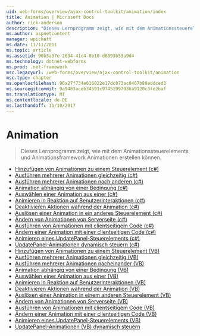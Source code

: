 ```yaml
---
uid: web-forms/overview/ajax-control-toolkit/animation/index
title: Animation | Microsoft Docs
author: rick-anderson
description: "Dieses Lernprogramm zeigt, wie mit dem Animationssteuerelements und Animationsframework Animationen erstellen können."
ms.author: aspnetcontent
manager: wpickett
ms.date: 11/11/2011
ms.topic: article
ms.assetid: 90b3a37e-2694-41c4-8b10-d6893b53a9d4
ms.technology: dotnet-webforms
ms.prod: .net-framework
msc.legacyurl: /web-forms/overview/ajax-control-toolkit/animation
msc.type: chapter
ms.openlocfilehash: 96a27f734e616022e17dc073ac0467b88eddced3
ms.sourcegitcommit: 9a9483aceb34591c97451997036a9120c3fe2baf
ms.translationtype: MT
ms.contentlocale: de-DE
ms.lasthandoff: 11/10/2017
---
```

<a name="animation"></a>Animation
====================
> Dieses Lernprogramm zeigt, wie mit dem Animationssteuerelements und Animationsframework Animationen erstellen können.


- [Hinzufügen von Animationen zu einem Steuerelement (c#)](adding-animation-to-a-control-cs.md)
- [Ausführen mehrerer Animationen gleichzeitig (c#)](executing-several-animations-at-the-same-time-cs.md)
- [Ausführen mehrerer Animationen nach anderen (c#)](executing-several-animations-after-each-other-cs.md)
- [Animation abhängig von einer Bedingung (c#)](animation-depending-on-a-condition-cs.md)
- [Auswählen einer Animation aus einer (c#)](picking-one-animation-out-of-a-list-cs.md)
- [Animieren in Reaktion auf Benutzerinteraktionen (c#)](animating-in-response-to-user-interaction-cs.md)
- [Deaktivieren Aktionen während der Animation (c#)](disabling-actions-during-animation-cs.md)
- [Auslösen einer Animation in ein anderes Steuerelement (c#)](triggering-an-animation-in-another-control-cs.md)
- [Ändern von Animationen von Serverseite (c#)](modifying-animations-from-the-server-side-cs.md)
- [Ausführen von Animationen mit clientseitigem Code (c#)](executing-animations-using-client-side-code-cs.md)
- [Ändern einer Animation mit einer clientseitigen Code (c#)](changing-an-animation-using-client-side-code-cs.md)
- [Animieren eines UpdatePanel-Steuerelements (c#)](animating-an-updatepanel-control-cs.md)
- [UpdatePanel-Animationen dynamisch steuern (c#)](dynamically-controlling-updatepanel-animations-cs.md)
- [Hinzufügen von Animationen zu einem Steuerelement (VB)](adding-animation-to-a-control-vb.md)
- [Ausführen mehrerer Animationen gleichzeitig (VB)](executing-several-animations-at-the-same-time-vb.md)
- [Ausführen mehrerer Animationen nacheinander (VB)](executing-several-animations-after-each-other-vb.md)
- [Animation abhängig von einer Bedingung (VB)](animation-depending-on-a-condition-vb.md)
- [Auswählen einer Animation aus einer (VB)](picking-one-animation-out-of-a-list-vb.md)
- [Animieren in Reaktion auf Benutzerinteraktionen (VB)](animating-in-response-to-user-interaction-vb.md)
- [Deaktivieren Aktionen während der Animation (VB)](disabling-actions-during-animation-vb.md)
- [Auslösen einer Animation in einem anderen Steuerelement (VB)](triggering-an-animation-in-another-control-vb.md)
- [Ändern von Animationen von Serverseite (VB)](modifying-animations-from-the-server-side-vb.md)
- [Ausführen von Animationen mit clientseitigem Code (VB)](executing-animations-using-client-side-code-vb.md)
- [Ändern einer Animation mit einer clientseitigen Code (VB)](changing-an-animation-using-client-side-code-vb.md)
- [Animieren eines UpdatePanel-Steuerelements (VB)](animating-an-updatepanel-control-vb.md)
- [UpdatePanel-Animationen (VB) dynamisch steuern](dynamically-controlling-updatepanel-animations-vb.md)

